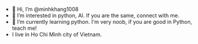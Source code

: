 - 👋 Hi, I’m @minhkhang1008
- 👀 I’m interested in python, AI. If you are the same, connect with me.
- 🌱 I’m currently learning python. I'm very noob, if you are good in Python, teach me!
- I live in Ho Chi Minh city of Vietnam.
